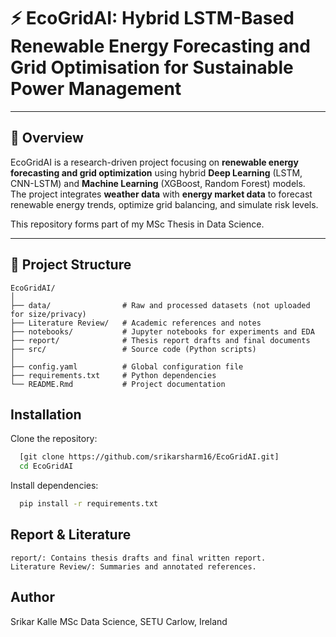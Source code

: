 # ⚡ EcoGridAI: Hybrid LSTM-Based Renewable Energy Forecasting and Grid Optimisation for Sustainable Power Management

---

## 📖 Overview
EcoGridAI is a research-driven project focusing on **renewable energy forecasting and grid optimization** using hybrid **Deep Learning** (LSTM, CNN-LSTM) and **Machine Learning** (XGBoost, Random Forest) models.  
The project integrates **weather data** with **energy market data** to forecast renewable energy trends, optimize grid balancing, and simulate risk levels.  

This repository forms part of my MSc Thesis in Data Science.

---

## 📂 Project Structure

```plaintext
EcoGridAI/
│
├── data/                # Raw and processed datasets (not uploaded for size/privacy)
├── Literature Review/   # Academic references and notes
├── notebooks/           # Jupyter notebooks for experiments and EDA
├── report/              # Thesis report drafts and final documents
├── src/                 # Source code (Python scripts)
│
├── config.yaml          # Global configuration file
├── requirements.txt     # Python dependencies
└── README.Rmd           # Project documentation
```

## Installation

Clone the repository:
```bash
  [git clone https://github.com/srikarsharm16/EcoGridAI.git]
  cd EcoGridAI
```
Install dependencies:
```bash
  pip install -r requirements.txt
```
## Report & Literature
```plaintext
report/: Contains thesis drafts and final written report.
Literature Review/: Summaries and annotated references.
```
## Author
Srikar Kalle
MSc Data Science, SETU Carlow, Ireland
